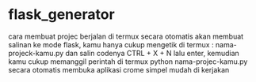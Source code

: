 # flask_generator
cara membuat projec berjalan di termux secara otomatis akan membuat salinan ke mode flask, kamu hanya cukup mengetik di termux  :  nama-projeck-kamu.py dan salin codenya CTRL + X + N  lalu enter, kemudian kamu cukup memanggil perintah di termux python nama-projec-kamu.py secara otomatis membuka aplikasi crome simpel mudah di kerjakan
